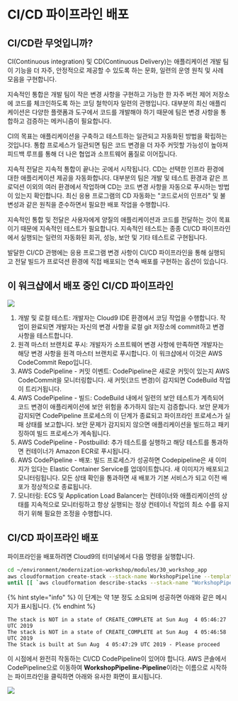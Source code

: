 # CI/CD 파이프라인 배포

## CI/CD란 무엇입니까?

CI(Continuous integration) 및 CD(Continuous Delivery)는 애플리케이션 개발 팀이 기능을 더 자주, 안정적으로 제공할 수 있도록 하는 문화, 일련의 운영 원칙 및 사례 모음을 구현합니다.

지속적인 통합은 개발 팀이 작은 변경 사항을 구현하고 가능한 한 자주 버전 제어 저장소에 코드를 체크인하도록 하는 코딩 철학이자 일련의 관행입니다. 대부분의 최신 애플리케이션은 다양한 플랫폼과 도구에서 코드를 개발해야 하기 때문에 팀은 변경 사항을 통합하고 검증하는 메커니즘이 필요합니다.

CI의 목표는 애플리케이션을 구축하고 테스트하는 일관되고 자동화된 방법을 확립하는 것입니다. 통합 프로세스가 일관되면 팀은 코드 변경을 더 자주 커밋할 가능성이 높아져 피드백 루프를 통해 더 나은 협업과 소프트웨어 품질로 이어집니다.

지속적 전달은 지속적 통합이 끝나는 곳에서 시작됩니다. CD는 선택한 인프라 환경에 대한 애플리케이션 제공을 자동화합니다. 대부분의 팀은 개발 및 테스트 환경과 같은 프로덕션 이외의 여러 환경에서 작업하며 CD는 코드 변경 사항을 자동으로 푸시하는 방법이 있는지 확인합니다. 최신 응용 프로그램의 CD 자동화는 "코드로서의 인프라" 및 불변성과 같은 원칙을 준수하면서 필요한 배포 작업을 수행합니다.

지속적인 통합 및 전달은 사용자에게 양질의 애플리케이션과 코드를 전달하는 것이 목표이기 때문에 지속적인 테스트가 필요합니다. 지속적인 테스트는 종종 CI/CD 파이프라인에서 실행되는 일련의 자동화된 회귀, 성능, 보안 및 기타 테스트로 구현됩니다.

발달한 CI/CD 관행에는 응용 프로그램 변경 사항이 CI/CD 파이프라인을 통해 실행되고 전달 빌드가 프로덕션 환경에 직접 배포되는 연속 배포를 구현하는 옵션이 있습니다.

## 이 워크샵에서 배포 중인 CI/CD 파이프라인

![](https://partner-workshop-assets.s3.us-east-2.amazonaws.com/aws-pipeline.png)

1. 개발 및 로컬 테스트: 개발자는 Cloud9 IDE 환경에서 코딩 작업을 수행합니다. 작업이 완료되면 개발자는 자신의 변경 사항을 로컬 git 저장소에 commit하고 변경 사항을 테스트합니다.
2. 원격 마스터 브랜치로 푸시: 개발자가 소프트웨어 변경 사항에 만족하면 개발자는 해당 변경 사항을 원격 마스터 브랜치로 푸시합니다. 이 워크샵에서 이것은 AWS CodeCommit Repo입니다.
3. AWS CodePipeline - 커밋 이벤트: CodePipeline은 새로운 커밋이 있는지 AWS CodeCommit을 모니터링합니다. 새 커밋(코드 변경)이 감지되면 CodeBuild 작업이 트리거됩니다.
4. AWS CodePipeline - 빌드: CodeBuild 내에서 일련의 보안 테스트가 계측되어 코드 변경이 애플리케이션에 보안 위험을 추가하지 않는지 검증합니다. 보안 문제가 감지되면 CodePipeline 프로세스의 이 단계가 종료되고 파이프라인 프로세스가 실패 상태를 보고합니다. 보안 문제가 감지되지 않으면 애플리케이션을 빌드하고 패키징하여 빌드 프로세스가 계속됩니다.
5. AWS CodePipeline - Postbuilld: 추가 테스트를 실행하고 해당 테스트를 통과하면 컨테이너가 Amazon ECR로 푸시됩니다.
6. AWS CodePipeline - 배포: 빌드 프로세스가 성공하면 Codepipeline은 새 이미지가 있다는 Elastic Container Service를 업데이트합니다. 새 이미지가 배포되고 모니터링됩니다. 모든 상태 확인을 통과하면 새 배포가 기본 서비스가 되고 이전 배포가 정상적으로 종료됩니다.
7. 모니터링: ECS 및 Application Load Balancer는 컨테이너와 애플리케이션의 상태를 지속적으로 모니터링하고 항상 실행되는 정상 컨테이너 작업의 최소 수를 유지하기 위해 필요한 조정을 수행합니다.

## CI/CD 파이프라인 배포

파이프라인을 배포하려면 Cloud9의 터미널에서 다음 명령을 실행합니다.

```bash
cd ~/environment/modernization-workshop/modules/30_workshop_app
aws cloudformation create-stack --stack-name WorkshopPipeline --template-body file://pipeline.yaml --capabilities CAPABILITY_NAMED_IAM
until [[ `aws cloudformation describe-stacks --stack-name "WorkshopPipeline" --query "Stacks[0].[StackStatus]" --output text` == "CREATE_COMPLETE" ]]; do  echo "The stack is NOT in a state of CREATE_COMPLETE at `date`";   sleep 30; done && echo "The Stack is built at `date` - Please proceed"
```

{% hint style="info" %}
이 단계는 약 1분 정도 소요되며 성공하면 아래와 같은 메시지가 표시됩니다.
{% endhint %}

```
The stack is NOT in a state of CREATE_COMPLETE at Sun Aug  4 05:46:27 UTC 2019
The stack is NOT in a state of CREATE_COMPLETE at Sun Aug  4 05:46:58 UTC 2019
The Stack is built at Sun Aug  4 05:47:29 UTC 2019 - Please proceed
```

이 시점에서 완전히 작동하는 CI/CD CodePipeline이 있어야 합니다. AWS 콘솔에서 CodePipeline으로 이동하여 **WorkshopPipeline-Pipeline**이라는 이름으로 시작하는 파이프라인을 클릭하면 아래와 유사한 화면이 표시됩니다.

![](https://partner-workshop-assets.s3.us-east-2.amazonaws.com/pipeline-view.png)
